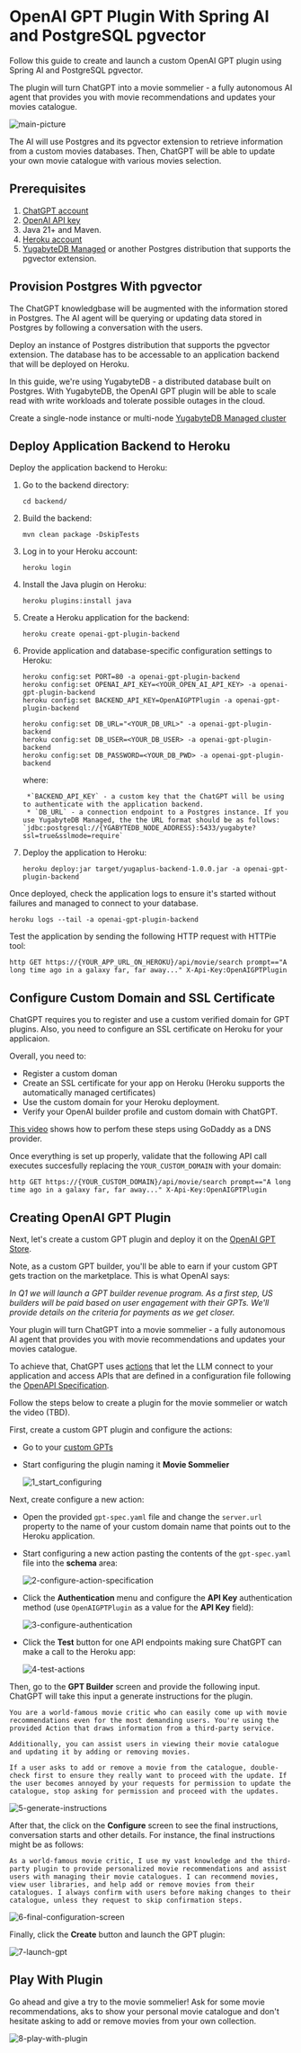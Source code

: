 # OpenAI GPT Plugin With Spring AI and PostgreSQL pgvector

Follow this guide to create and launch a custom OpenAI GPT plugin using Spring AI and PostgreSQL pgvector.

The plugin will turn ChatGPT into a movie sommelier - a fully autonomous AI agent that provides you with movie recommendations and updates your movies catalogue.

![main-picture](https://github.com/YugabyteDB-Samples/openai-gpt-plugin-pgvector/assets/1537233/998a9763-c455-4973-b87a-20cdeec443be)

The AI will use Postgres and its pgvector extension to retrieve information from a custom movies databases. Then, ChatGPT will be able to update your own movie catalogue with various movies selection.

## Prerequisites

1. [ChatGPT account](http://chat.openai.com)
2. [OpenAI API key](https://platform.openai.com)
3. Java 21+ and Maven.
4. [Heroku account](https://dashboard.heroku.com/apps)
5. [YugabyteDB Managed](http://cloud.yugabyte.com/) or another Postgres distribution that supports the pgvector extension.

## Provision Postgres With pgvector

The ChatGPT knowledgbase will be augmented with the information stored in Postgres. The AI agent will be querying or updating data stored in Postgres by following a conversation with the users.

Deploy an instance of Postgres distribution that supports the pgvector extension. The database has to be accessable to an application backend that will be deployed on Heroku.

In this guide, we're using YugabyteDB - a distributed database built on Postgres. With YugabyteDB, the OpenAI GPT plugin will be able to scale read with write workloads and tolerate possible outages in the cloud.

Create a single-node instance or multi-node [YugabyteDB Managed cluster](https://docs.yugabyte.com/preview/yugabyte-cloud/)

## Deploy Application Backend to Heroku

Deploy the application backend to Heroku:

1. Go to the backend directory:

    ```shell
    cd backend/
    ```

2. Build the backend:

    ```shell
    mvn clean package -DskipTests
    ```

3. Log in to your Heroku account:

    ```shell
    heroku login
    ```

4. Install the Java plugin on Heroku:

    ```shell
    heroku plugins:install java
    ```

5. Create a Heroku application for the backend:

    ```shell
    heroku create openai-gpt-plugin-backend
    ```

6. Provide application and database-specific configuration settings to Heroku:

    ```shell
    heroku config:set PORT=80 -a openai-gpt-plugin-backend
    heroku config:set OPENAI_API_KEY=<YOUR_OPEN_AI_API_KEY> -a openai-gpt-plugin-backend
    heroku config:set BACKEND_API_KEY=OpenAIGPTPlugin -a openai-gpt-plugin-backend

    heroku config:set DB_URL="<YOUR_DB_URL>" -a openai-gpt-plugin-backend
    heroku config:set DB_USER=<YOUR_DB_USER> -a openai-gpt-plugin-backend
    heroku config:set DB_PASSWORD=<YOUR_DB_PWD> -a openai-gpt-plugin-backend
    ```
    where:

        *`BACKEND_API_KEY` - a custom key that the ChatGPT will be using to authenticate with the application backend.
        * `DB_URL` - a connection endpoint to a Postgres instance. If you use YugabyteDB Managed, the the URL format should be as follows: `jdbc:postgresql://{YGABYTEDB_NODE_ADDRESS}:5433/yugabyte?ssl=true&sslmode=require`

8. Deploy the application to Heroku:

    ```shell
    heroku deploy:jar target/yugaplus-backend-1.0.0.jar -a openai-gpt-plugin-backend
    ```

Once deployed, check the application logs to ensure it's started without failures and managed to connect to your database.

```shell
heroku logs --tail -a openai-gpt-plugin-backend
```

Test the application by sending the following HTTP request with HTTPie tool:

```shell
http GET https://{YOUR_APP_URL_ON_HEROKU}/api/movie/search prompt=="A long time ago in a galaxy far, far away..." X-Api-Key:OpenAIGPTPlugin
```

## Configure Custom Domain and SSL Certificate

ChatGPT requires you to register and use a custom verified domain for GPT plugins. Also, you need to configure an SSL certificate on Heroku for your applicaion.

Overall, you need to:

* Register a custom doman
* Create an SSL certificate for your app on Heroku (Heroku supports the automatically managed certificates)
* Use the custom domain for your Heroku deployment.
* Verify your OpenAI builder profile and custom domain with ChatGPT.

[This video](https://youtu.be/Ysh9dwia8FM?t=251) shows how to perfom these steps using GoDaddy as a DNS provider.

Once everything is set up properly, validate that the following API call executes succesfully replacing the `YOUR_CUSTOM_DOMAIN` with your domain:

```shell
http GET https://{YOUR_CUSTOM_DOMAIN}/api/movie/search prompt=="A long time ago in a galaxy far, far away..." X-Api-Key:OpenAIGPTPlugin
```

## Creating OpenAI GPT Plugin

Next, let's create a custom GPT plugin and deploy it on the [OpenAI GPT Store](https://openai.com/blog/introducing-the-gpt-store).

Note, as a custom GPT builder, you'll be able to earn if your custom GPT gets traction on the marketplace. This is what OpenAI says:

*In Q1 we will launch a GPT builder revenue program. As a first step, US builders will be paid based on user engagement with their GPTs. We'll provide details on the criteria for payments as we get closer.*

Your plugin will turn ChatGPT into a movie sommelier - a fully autonomous AI agent that provides you with movie recommendations and updates your movies catalogue.

To achieve that, ChatGPT uses [actions](https://platform.openai.com/docs/actions/introduction) that let the LLM connect to your application and access APIs that are defined in a configuration file following the [OpenAPI Specification](https://swagger.io/specification/).

Follow the steps below to create a plugin for the movie sommelier or watch the video (TBD).

First, create a custom GPT plugin and configure the actions:

* Go to your [custom GPTs](https://chat.openai.com/gpts/mine)
* Start configuring the plugin naming it **Movie Sommelier**

    ![1_start_configuring](https://github.com/YugabyteDB-Samples/openai-gpt-plugin-pgvector/assets/1537233/f97bf688-bd61-4fca-9536-14d2c0f421b3)

Next, create configure a new action:

* Open the provided `gpt-spec.yaml` file and change the `server.url` property to the name of your custom domain name that points out to the Heroku application.

* Start configuring a new action pasting the contents of the `gpt-spec.yaml` file into the **schema** area:
   
    ![2-configure-action-specification](https://github.com/YugabyteDB-Samples/openai-gpt-plugin-pgvector/assets/1537233/e8f0c876-268a-4c43-8d3a-39c6ca813339)

* Click the **Authentication** menu and configure the **API Key** authentication method (use `OpenAIGPTPlugin` as a value for the **API Key** field):
    
    ![3-configure-authentication](https://github.com/YugabyteDB-Samples/openai-gpt-plugin-pgvector/assets/1537233/12e7fc8c-4337-4598-adc1-7b7622ae49e7)

* Click the **Test** button for one API endpoints making sure ChatGPT can make a call to the Heroku app:

    ![4-test-actions](https://github.com/YugabyteDB-Samples/openai-gpt-plugin-pgvector/assets/1537233/dcf071e4-5c22-47ae-8c50-5da62e2d3913)

Then, go to the **GPT Builder** screen and provide the following input. ChatGPT will take this input a generate instructions for the plugin.

```text
You are a world-famous movie critic who can easily come up with movie recommendations even for the most demanding users. You're using the provided Action that draws information from a third-party service. 

Additionally, you can assist users in viewing their movie catalogue and updating it by adding or removing movies.

If a user asks to add or remove a movie from the catalogue, double-check first to ensure they really want to proceed with the update. If the user becomes annoyed by your requests for permission to update the catalogue, stop asking for permission and proceed with the updates.
```


![5-generate-instructions](https://github.com/YugabyteDB-Samples/openai-gpt-plugin-pgvector/assets/1537233/4f718d27-e10b-4d12-b263-303b5a4d1cdf)

After that, the click on the **Configure** screen to see the final instructions, conversation starts and other details. For instance, the final instructions might be as follows:

```text
As a world-famous movie critic, I use my vast knowledge and the third-party plugin to provide personalized movie recommendations and assist users with managing their movie catalogues. I can recommend movies, view user libraries, and help add or remove movies from their catalogues. I always confirm with users before making changes to their catalogue, unless they request to skip confirmation steps.
```

![6-final-configuration-screen](https://github.com/YugabyteDB-Samples/openai-gpt-plugin-pgvector/assets/1537233/8f7905cd-7c94-4a8c-8c2f-47edf3e38be5)

Finally, click the **Create** button and launch the GPT plugin:

![7-launch-gpt](https://github.com/YugabyteDB-Samples/openai-gpt-plugin-pgvector/assets/1537233/7e2905b9-9ca5-4913-ad1f-2ef617bcb840)

## Play With Plugin

Go ahead and give a try to the movie sommelier! Ask for some movie recommendations, aks to show your personal movie catalogue and don't hesitate asking to add or remove movies from your own collection.

![8-play-with-plugin](https://github.com/YugabyteDB-Samples/openai-gpt-plugin-pgvector/assets/1537233/7d6fe16d-e07d-4113-9d98-85e2974da2d6)


